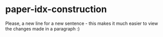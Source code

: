 # paper-idx-construction

Please, a new line for a new sentence - this makes it much easier to view the changes made in a paragraph :)